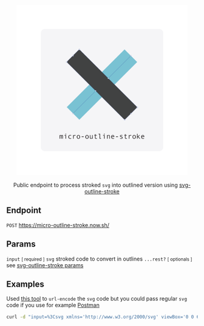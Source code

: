 <p align="center">
  <img alt="Outline Stroke" title="Outline Stroke" src="/logo.svg" width="450">
</p>

<p align="center">
  Public endpoint to process stroked <code>svg</code> into outlined version using <a href="https://github.com/elrumordelaluz/outline-stroke">svg-outline-stroke</a>
</p>

## Endpoint

`POST` https://micro-outline-stroke.now.sh/

## Params

`input` <small>[ required ]</small> `svg` stroked code to convert in outlines
`...rest?` <small>[ optionals ]</small> see [svg-outline-stroke params](https://github.com/elrumordelaluz/outline-stroke#params)

## Examples

Used [this tool](https://yoksel.github.io/url-encoder/) to `url-encode` the
`svg` code but you could pass regular `svg` code if you use for example [Postman](https://www.getpostman.com/)

```zsh
curl -d "input=%3Csvg xmlns='http://www.w3.org/2000/svg' viewBox='0 0 64 64'%3E%3Cline x1='32' y1='16' x2='32' y2='48' fill='none' stroke='%23202020' stroke-miterlimit='10' stroke-width='2'/%3E%3Cline x1='48' y1='32' x2='16' y2='32' fill='none' stroke='%23202020' stroke-miterlimit='10' stroke-width='2'/%3E%3C/svg%3E" -X POST https://micro-outline-stroke.now.sh/
```
